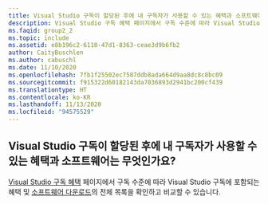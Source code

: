 ```yaml
---
title: Visual Studio 구독이 할당된 후에 내 구독자가 사용할 수 있는 혜택과 소프트웨어는 무엇인가요?
description: Visual Studio 구독 혜택 페이지에서 구독 수준에 따라 Visual Studio 구독에 포함되는 혜택 및 소프트웨어 다운로드의 전체 목록을 확인하고 비교할 수 있습...
ms.faqid: group2_2
ms.topic: include
ms.assetid: e8b196c2-6118-47d1-8363-ceae3d9b6fb2
author: CaityBuschlen
ms.author: cabuschl
ms.date: 11/10/2020
ms.openlocfilehash: 7fb1f25502ec7587ddb8ada664d9aa8dc8c8bc09
ms.sourcegitcommit: f915322d60182143da7036893d2941bc200cf439
ms.translationtype: HT
ms.contentlocale: ko-KR
ms.lasthandoff: 11/13/2020
ms.locfileid: "94575529"
---
```

## <a name="what-benefits-and-software-are-available-to-my-subscribers-after-a-visual-studio-subscription-has-been-assigned"></a>Visual Studio 구독이 할당된 후에 내 구독자가 사용할 수 있는 혜택과 소프트웨어는 무엇인가요?

[Visual Studio 구독 혜택](https://visualstudio.microsoft.com/vs/benefits/) 페이지에서 구독 수준에 따라 Visual Studio 구독에 포함되는 혜택 및 [소프트웨어 다운로드](https://docs.microsoft.com/visualstudio/subscriptions/software-download-list)의 전체 목록을 확인하고 비교할 수 있습니다.
